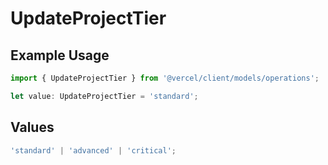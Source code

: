 # UpdateProjectTier

## Example Usage

```typescript
import { UpdateProjectTier } from '@vercel/client/models/operations';

let value: UpdateProjectTier = 'standard';
```

## Values

```typescript
'standard' | 'advanced' | 'critical';
```
